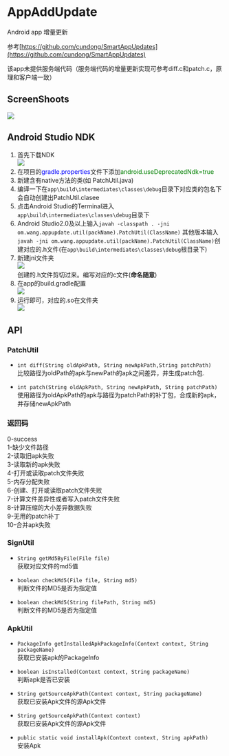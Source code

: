 # AppAddUpdate #
Android app 增量更新 
 
参考[https://github.com/cundong/SmartAppUpdates](https://github.com/cundong/SmartAppUpdates)  

该app未提供服务端代码（服务端代码的增量更新实现可参考diff.c和patch.c，原理和客户端一致）

## ScreenShoots ##
![](http://i.imgur.com/nutEUKE.jpg)

## Android Studio NDK ##
1. 首先下载NDK  
![](http://i.imgur.com/VTabP2r.png)
2. 在项目的<font color="blue">gradle.properties</font>文件下添加<font color="green">android.useDeprecatedNdk=true</font>
3. 新建含有native方法的类(如 PatchUtil.java)
4. 编译一下在`app\build\intermediates\classes\debug`目录下对应类的包名下会自动创建出PatchUtil.clasee
5. 点击Android Studio的Terminal进入`app\build\intermediates\classes\debug`目录下
6. Android Studio2.0及以上输入`javah -classpath . -jni om.wang.appupdate.util(packName).PatchUtil(ClassName)` 其他版本输入`javah -jni om.wang.appupdate.util(packName).PatchUtil(ClassName)`创建对应的.h文件(在`app\build\intermediates\classes\debug`根目录下)
7. 新建jni文件夹  
![](http://i.imgur.com/TwDxie1.png)  
创建的.h文件剪切过来。编写对应的c文件(**命名随意**)
8. 在app的build.gradle配置  
![](http://i.imgur.com/XdEbtDQ.png)
9. 运行即可，对应的.so在文件夹  
![](http://i.imgur.com/B7Zulc4.png)

## API ##
### PatchUtil ###
- `int diff(String oldApkPath, String newApkPath,String patchPath)`  
 比较路径为oldPath的apk与newPath的apk之间差异，并生成patch包.


- `int patch(String oldApkPath, String newApkPath, String patchPath)`  
使用路径为oldApkPath的apk与路径为patchPath的补丁包，合成新的apk，并存储newApkPath  
### 返回码 ###
0-success  
1-缺少文件路径  
2-读取旧apk失败  
3-读取新的apk失败  
4-打开或读取patch文件失败  
5-内存分配失败  
6-创建、打开或读取patch文件失败  
7-计算文件差异性或者写入patch文件失败  
8-计算压缩的大小差异数据失败  
9-无用的patch补丁  
10-合并apk失败

### SignUtil ###
- `String getMd5ByFile(File file)`  
获取对应文件的md5值

- `boolean checkMd5(File file, String md5)`  
判断文件的MD5是否为指定值

- `boolean checkMd5(String filePath, String md5)`  
判断文件的MD5是否为指定值

### ApkUtil ###


- `PackageInfo getInstalledApkPackageInfo(Context context, String packageName)`  
获取已安装apk的PackageInfo


- `boolean isInstalled(Context context, String packageName)`  
判断apk是否已安装


- `String getSourceApkPath(Context context, String packageName)`  
获取已安装Apk文件的源Apk文件


- `String getSourceApkPath(Context context)`  
获取已安装Apk文件的源Apk文件


- `public static void installApk(Context context, String apkPath)`  
安装Apk
    